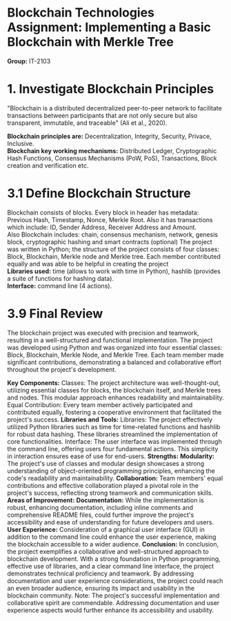 # Blockchain Technologies Assignment: Implementing a Basic Blockchain with Merkle Tree                                                                
**Group:** IT-2103                                                                       

# 1. Investigate Blockchain Principles

"Blockchain is a distributed decentralized peer-to-peer network to facilitate transactions between participants that are not only secure but also transparent, immutable, and traceable" (Ali et al., 2020).               

**Blockchain principles are:** Decentralization, Integrity, Security, Privace, Inclusive.                                                                
**Blockchain key working mechanisms:** Distributed Ledger, Cryptographic Hash Functions, Consensus Mechanisms (PoW, PoS), Transactions, Block creation and verification etc.

# 3.1 Define Blockchain Structure 
Blockchain consists of blocks. Every block in header has metadata: Previous Hash, Timestamp, Nonce, Merkle Root. Also it has transactions which include: ID, Sender Address, Receiver Address and Amount.                
Also Blockchain includes: chain, consensus mechanism, network, genesis block, cryptographic hashing and smart contracts (optional)
The project was written in Python; the structure of the project consists of four classes: Block, Blockchain, Merkle node and Merkle tree. Each member contributed equally and was able to be helpful in creating the project                                          
**Libraries used:** time (allows to work with time in Python), hashlib (provides a suite of functions for hashing data).                                               
**Interface:** command line (4 actions).
# 3.9 Final Review
The blockchain project was executed with precision and teamwork, resulting in a well-structured and functional implementation. The project was developed using Python and was organized into four essential classes: Block, Blockchain, Merkle Node, and Merkle Tree. Each team member made significant contributions, demonstrating a balanced and collaborative effort throughout the project's development.

**Key Components:**
Classes: The project architecture was well-thought-out, utilizing essential classes for blocks, the blockchain itself, and Merkle trees and nodes. This modular approach enhances readability and maintainability.
Equal Contribution: Every team member actively participated and contributed equally, fostering a cooperative environment that facilitated the project's success.
**Libraries and Tools:**
Libraries: The project effectively utilized Python libraries such as time for time-related functions and hashlib for robust data hashing. These libraries streamlined the implementation of core functionalities.
Interface: The user interface was implemented through the command line, offering users four fundamental actions. This simplicity in interaction ensures ease of use for end-users.
**Strengths:**
**Modularity:** The project's use of classes and modular design showcases a strong understanding of object-oriented programming principles, enhancing the code's readability and maintainability.
**Collaboration:** Team members' equal contributions and effective collaboration played a pivotal role in the project's success, reflecting strong teamwork and communication skills.
**Areas of Improvement:**
**Documentation:** While the implementation is robust, enhancing documentation, including inline comments and comprehensive README files, could further improve the project's accessibility and ease of understanding for future developers and users.
**User Experience:** Consideration of a graphical user interface (GUI) in addition to the command line could enhance the user experience, making the blockchain accessible to a wider audience.
**Conclusion:**
In conclusion, the project exemplifies a collaborative and well-structured approach to blockchain development. With a strong foundation in Python programming, effective use of libraries, and a clear command line interface, the project demonstrates technical proficiency and teamwork. By addressing documentation and user experience considerations, the project could reach an even broader audience, ensuring its impact and usability in the blockchain community.
Note: The project's successful implementation and collaborative spirit are commendable. Addressing documentation and user experience aspects would further enhance its accessibility and usability. 
